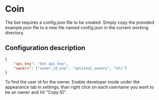 # Coin

The bot requires a config.json file to be created. Simply copy the provided
example.json file to a new file named config.json in the current working directory.

## Configuration description

```json
{
    "api_key": "bot api key",
    "owners": ["owner_id_one", "optional_owners", "etc"]
}
```

To find the user id for the owner. Enable developer mode under the appearance tab in settings, than
right click on each username you want to be an owner and hit "Copy ID".